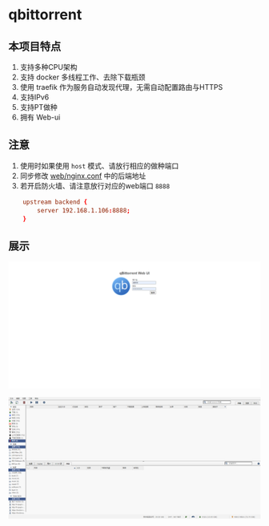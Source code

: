# qbittorrent

## 本项目特点

1. 支持多种CPU架构
2. 支持 docker 多线程工作、去除下载瓶颈
3. 使用 traefik 作为服务自动发现代理，无需自动配置路由与HTTPS
4. 支持IPv6
5. 支持PT做种
6. 拥有 Web-ui

## 注意

1. 使用时如果使用 `host` 模式、请放行相应的做种端口
2. 同步修改 [web/nginx.conf](web/nginx.conf) 中的后端地址
3. 若开启防火墙、请注意放行对应的web端口 `8888`

```conf
    upstream backend {
        server 192.168.1.106:8888;
    }
```

## 展示

![](images/qBittorrent-Web-UI.png)

![](images/qBittorrent-v4-3-6-Web-UI.png)
